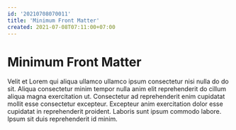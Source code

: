 ```yaml
---
id: '20210708070011'
title: 'Minimum Front Matter'
created: 2021-07-08T07:11:00+07:00
---
```


# Minimum Front Matter

Velit et Lorem qui aliqua ullamco ullamco ipsum consectetur nisi nulla do do sit. Aliqua consectetur minim tempor nulla anim elit reprehenderit do cillum aliqua magna exercitation ut. Consectetur ad reprehenderit enim cupidatat mollit esse consectetur excepteur. Excepteur anim exercitation dolor esse cupidatat in reprehenderit proident. Laboris sunt ipsum commodo labore. Ipsum sit duis reprehenderit id minim.
